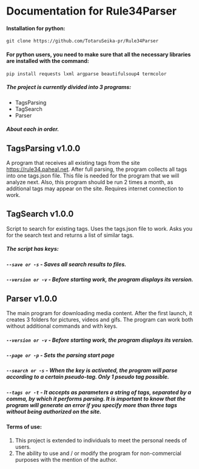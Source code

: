 # Documentation for Rule34Parser

#### Installation for python:
`git clone https://github.com/TotaruSeika-pr/Rule34Parser`

#### For python users, you need to make sure that all the necessary libraries are installed with the command:
`pip install requests lxml argparse beautifulsoup4 termcolor`

##### The project is currently divided into 3 programs:

+ TagsParsing
+ TagSearch
+ Parser

##### About each in order.

## TagsParsing v1.0.0

A program that receives all existing tags from the site https://rule34.paheal.net. After full parsing, the program collects all tags into one tags.json file. This file is needed for the program that we will analyze next.
Also, this program should be run 2 times a month, as additional tags may appear on the site. Requires internet connection to work.

## TagSearch v1.0.0

Script to search for existing tags. Uses the tags.json file to work. Asks you for the search text and returns a list of similar tags.

##### The script has keys:

##### `--save or -s` - Saves all search results to files.

##### `--version or -v` - Before starting work, the program displays its version.

## Parser v1.0.0
The main program for downloading media content. After the first launch, it creates 3 folders for pictures, videos and gifs. The program can work both without additional commands and with keys.

##### `--version or -v` - Before starting work, the program displays its version.

##### `--page or -p` - Sets the parsing start page

##### `--search or -s` - When the key is activated, the program will parse according to a certain pseudo-tag. Only 1 pseudo tag possible.

##### `--tags or -t` - It accepts as parameters a string of tags, separated by a comma, by which it performs parsing. It is important to know that the program will generate an error if you specify more than three tags without being authorized on the site.

#### Terms of use:
1) This project is extended to individuals to meet the personal needs of users.
2) The ability to use and / or modify the program for non-commercial purposes with the mention of the author.
